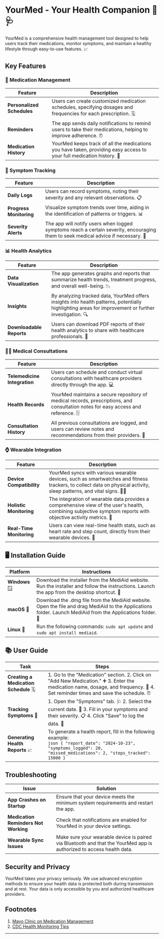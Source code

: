 
# YourMed - Your Health Companion 💊🩺

YourMed is a comprehensive health management tool designed to help users track their medications, monitor symptoms, and maintain a healthy lifestyle through easy-to-use features. 📈

## Key Features

### **💊 Medication Management**
| Feature                | Description                                                                 |
|------------------------|-----------------------------------------------------------------------------|
| **Personalized Schedules** | Users can create customized medication schedules, specifying dosages and frequencies for each prescription. 🗓️ |
| **Reminders**           | The app sends daily notifications to remind users to take their medications, helping to improve adherence. ⏰ |
| **Medication History**  | YourMed keeps track of all the medications you have taken, providing easy access to your full medication history. 🧾 |

### **📝 Symptom Tracking**
| Feature                | Description                                                                 |
|------------------------|-----------------------------------------------------------------------------|
| **Daily Logs**          | Users can record symptoms, noting their severity and any relevant observations. 📋 |
| **Progress Monitoring** | Visualize symptom trends over time, aiding in the identification of patterns or triggers. 📊 |
| **Severity Alerts**     | The app will notify users when logged symptoms reach a certain severity, encouraging them to seek medical advice if necessary. 🚨 |

### **📊 Health Analytics**
| Feature                | Description                                                                 |
|------------------------|-----------------------------------------------------------------------------|
| **Data Visualization**  | The app generates graphs and reports that summarize health trends, treatment progress, and overall well-being. 📉 |
| **Insights**            | By analyzing tracked data, YourMed offers insights into health patterns, potentially highlighting areas for improvement or further investigation. 🔍 |
| **Downloadable Reports**| Users can download PDF reports of their health analytics to share with healthcare professionals. 📑 |

### **👩‍⚕️ Medical Consultations**
| Feature                | Description                                                                 |
|------------------------|-----------------------------------------------------------------------------|
| **Telemedicine Integration** | Users can schedule and conduct virtual consultations with healthcare providers directly through the app. 💻 |
| **Health Records**      | YourMed maintains a secure repository of medical records, prescriptions, and consultation notes for easy access and reference. 🗄️ |
| **Consultation History**| All previous consultations are logged, and users can review notes and recommendations from their providers. 📖 |

### **⌚ Wearable Integration**
| Feature                | Description                                                                 |
|------------------------|-----------------------------------------------------------------------------|
| **Device Compatibility**| YourMed syncs with various wearable devices, such as smartwatches and fitness trackers, to collect data on physical activity, sleep patterns, and vital signs. 🏃‍♂️ |
| **Holistic Monitoring** | The integration of wearable data provides a comprehensive view of the user's health, combining subjective symptom reports with objective activity metrics. 📲 |
| **Real-Time Monitoring**| Users can view real-time health stats, such as heart rate and step count, directly from their wearable devices. 💓 |

## 🖥️ Installation Guide

| Platform | Instructions |
|----------|--------------|
| **Windows** 🪟 | Download the installer from the MediAid website. Run the installer and follow the instructions. Launch the app from the desktop shortcut. 🎯 |
| **macOS** 🍏 | Download the .dmg file from the MediAid website. Open the file and drag MediAid to the Applications folder. Launch MediAid from the Applications folder. 🚀 |
| **Linux** 🐧 | Run the following commands: `sudo apt update` and `sudo apt install mediaid`. |

## 📚 User Guide

| Task                      | Steps                                                                                                                                                   |
|----------------------------|---------------------------------------------------------------------------------------------------------------------------------------------------------|
| **Creating a Medication Schedule** 🗓️  | 1. Go to the "Medication" section. 2. Click on "Add New Medication." ➕ 3. Enter the medication name, dosage, and frequency. 💊 4. Set reminder times and save the schedule. ⏰ |
| **Tracking Symptoms** 📝     | 1. Open the "Symptoms" tab. 🩺 2. Select the current date. 📅 3. Fill in your symptoms and their severity. 📋 4. Click "Save" to log the data. 💾 |
| **Generating Health Reports** 📈 | To generate a health report, fill in the following example: <br> ```json { "report_date": "2024-10-23", "symptoms_logged": 20, "missed_medications": 2, "steps_tracked": 15000 } ``` |

## Troubleshooting

| Issue                         | Solution                                                                                             |
|-------------------------------|-----------------------------------------------------------------------------------------------------|
| **App Crashes on Startup**     | Ensure that your device meets the minimum system requirements and restart the app.                    |
| **Medication Reminders Not Working** | Check that notifications are enabled for YourMed in your device settings.                         |
| **Wearable Sync Issues**       | Make sure your wearable device is paired via Bluetooth and that the YourMed app is authorized to access health data. |

## Security and Privacy

YourMed takes your privacy seriously. We use advanced encryption methods to ensure your health data is protected both during transmission and at rest. Your data is only accessible by you and authorized healthcare providers.

## Footnotes

1. [Mayo Clinic on Medication Management](https://www.mayoclinic.org)
2. [CDC Health Monitoring Tips](https://www.cdc.gov)

---


<!--stackedit_data:
eyJoaXN0b3J5IjpbLTEyNDI4MTczNzksMTc5NjIxMDE5XX0=
-->
